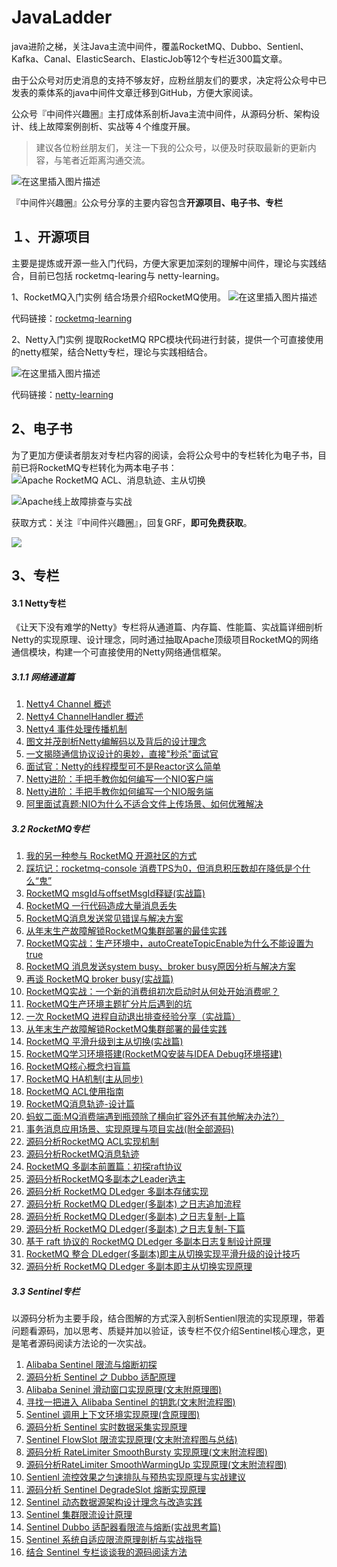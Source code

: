 # JavaLadder
java进阶之梯，关注Java主流中间件，覆盖RocketMQ、Dubbo、Sentienl、Kafka、Canal、ElasticSearch、ElasticJob等12个专栏近300篇文章。

由于公众号对历史消息的支持不够友好，应粉丝朋友们的要求，决定将公众号中已发表的乘体系的java中间件文章迁移到GitHub，方便大家阅读。

公众号『中间件兴趣圈』主打成体系剖析Java主流中间件，从源码分析、架构设计、线上故障案例剖析、实战等４个维度开展。

> 建议各位粉丝朋友们，关注一下我的公众号，以便及时获取最新的更新内容，与笔者近距离沟通交流。

![在这里插入图片描述](https://img-blog.csdnimg.cn/20210328160616845.jpg?x-oss-process=image/watermark,type_ZmFuZ3poZW5naGVpdGk,shadow_10,text_aHR0cHM6Ly9ibG9nLmNzZG4ubmV0L3ByZXN0aWdlZGluZw==,size_16,color_FFFFFF,t_70#pic_center)

『中间件兴趣圈』公众号分享的主要内容包含**开源项目、电子书、专栏**

## １、开源项目
主要是提炼或开源一些入门代码，方便大家更加深刻的理解中间件，理论与实践结合，目前已包括 rocketmq-learing与 netty-learning。

1、RocketMQ入门实例
结合场景介绍RocketMQ使用。
![在这里插入图片描述](https://img-blog.csdnimg.cn/2021032816145764.png?x-oss-process=image/watermark,type_ZmFuZ3poZW5naGVpdGk,shadow_10,text_aHR0cHM6Ly9ibG9nLmNzZG4ubmV0L3ByZXN0aWdlZGluZw==,size_16,color_FFFFFF,t_70#pic_center)

代码链接：[rocketmq-learning](https://github.com/dingwpmz/rocketmq-learning)

2、Netty入门实例
提取RocketMQ RPC模块代码进行封装，提供一个可直接使用的netty框架，结合Netty专栏，理论与实践相结合。

![在这里插入图片描述](https://img-blog.csdnimg.cn/2021032816134360.png?x-oss-process=image/watermark,type_ZmFuZ3poZW5naGVpdGk,shadow_10,text_aHR0cHM6Ly9ibG9nLmNzZG4ubmV0L3ByZXN0aWdlZGluZw==,size_16,color_FFFFFF,t_70#pic_center)

代码链接：[netty-learning](https://github.com/dingwpmz/netty-learning)


## 2、电子书

为了更加方便读者朋友对专栏内容的阅读，会将公众号中的专栏转化为电子书，目前已将RocketMQ专栏转化为两本电子书：
![Apache RocketMQ ACL、消息轨迹、主从切换](https://img-blog.csdnimg.cn/2021030422241188.png?x-oss-process=image/watermark,type_ZmFuZ3poZW5naGVpdGk,shadow_10,text_aHR0cHM6Ly9ibG9nLmNzZG4ubmV0L3ByZXN0aWdlZGluZw==,size_16,color_FFFFFF,t_70#pic_center)


![Apache线上故障排查与实战](https://img-blog.csdnimg.cn/20210304222419291.png?x-oss-process=image/watermark,type_ZmFuZ3poZW5naGVpdGk,shadow_10,text_aHR0cHM6Ly9ibG9nLmNzZG4ubmV0L3ByZXN0aWdlZGluZw==,size_16,color_FFFFFF,t_70#pic_center)

获取方式：关注『中间件兴趣圈』，回复GRF，**即可免费获取**。

![](https://img-blog.csdnimg.cn/20210304222446606.jpg#pic_center)


## 3、专栏

#### 3.1 Netty专栏
《让天下没有难学的Netty》专栏将从通道篇、内存篇、性能篇、实战篇详细剖析Netty的实现原理、设计理念，同时通过抽取Apache顶级项目RocketMQ的网络通信模块，构建一个可直接使用的Netty网络通信框架。

##### 3.1.1 网络通道篇

1. [Netty4 Channel 概述](https://mp.weixin.qq.com/s/mIq-NjA9vir4wHCe5qpqBQ)
2. [Netty4 ChannelHandler 概述](https://mp.weixin.qq.com/s/n4duWYQIWyau7YLBqvYTHw)
3. [Netty4 事件处理传播机制](https://mp.weixin.qq.com/s/5dlUN0bzW3aKfcg1PSR5Ow)
4. [图文并茂剖析Netty编解码以及背后的设计理念](https://mp.weixin.qq.com/s/8uQlY-SthNTeg1xVPN5jzA)
5. [一文揭晓通信协议设计的奥妙，直接"秒杀"面试官](https://mp.weixin.qq.com/s?__biz=MzIzNzgyMjYxOQ==&mid=2247485622&idx=1&sn=5697d1193cd3d9323013866325a85333&chksm=e8c3ff42dfb4765488912d83b715bf701efccef6014a4edace05dc51f194a77f7ec5159ccef8&token=1812684394&lang=zh_CN#rd)
6. [面试官：Netty的线程模型可不是Reactor这么简单](https://mp.weixin.qq.com/s/kcSI0yQH3HxZt5KFU-M8_w)
7. [Netty进阶：手把手教你如何编写一个NIO客户端](https://mp.weixin.qq.com/s/vrf8bO_K1YIac96A-HEV8A)
8. [Netty进阶：手把手教你如何编写一个NIO服务端](https://mp.weixin.qq.com/s/QZIXOT1fSmpu4di16vfyuQ)
9. [阿里面试真题:NIO为什么不适合文件上传场景、如何优雅解决](https://mp.weixin.qq.com/s/VMiB-4a15TgsIA2W-c4HHg)


##### 3.2 RocketMQ专栏



1. [我的另一种参与 RocketMQ 开源社区的方式](https://mp.weixin.qq.com/s?__biz=MzIzNzgyMjYxOQ==&mid=2247484822&idx=1&sn=ecaada01b1bcf73b3a9fb750872b8e9d&scene=19#wechat_redirect)
2. [踩坑记：rocketmq-console 消费TPS为0，但消息积压数却在降低是个什么“鬼”](http://mp.weixin.qq.com/s?__biz=MzIzNzgyMjYxOQ==&mid=2247484537&idx=1&sn=42922fc2b8713a75a2a0d2a97d570724&scene=19#wechat_redirect)
3. [RocketMQ msgId与offsetMsgId释疑(实战篇)](https://mp.weixin.qq.com/mp/homepage?__biz=MzIzNzgyMjYxOQ==&hid=7&sn=01e061bb781e13c0433218a798498a37)
4. [RocketMQ 一行代码造成大量消息丢失](https://mp.weixin.qq.com/s?__biz=MzIzNzgyMjYxOQ==&mid=2247484718&idx=1&sn=de898f6efec78890e699eb02d8d1ee74&scene=19#wechat_redirect)
5. [RocketMQ消息发送常见错误与解决方案](https://mp.weixin.qq.com/s?__biz=MzIzNzgyMjYxOQ==&mid=2247485278&idx=1&sn=f05b5a8544db0e6d5605ba2638c59c05&scene=19#wechat_redirect)
6. [从年末生产故障解锁RocketMQ集群部署的最佳实践](https://mp.weixin.qq.com/s?__biz=MzIzNzgyMjYxOQ==&mid=2247485300&idx=1&sn=065c3106340c91117bce1ec8dce9e6eb&scene=19#wechat_redirect)
7. [RocketMQ实战：生产环境中，autoCreateTopicEnable为什么不能设置为true](https://mp.weixin.qq.com/s?__biz=MzIzNzgyMjYxOQ==&mid=2247484340&idx=1&sn=45c0af3927266d321d5dbcd638f6c3cb&scene=19#wechat_redirect)
8. [RocketMQ 消息发送system busy、broker busy原因分析与解决方案](https://mp.weixin.qq.com/s?__biz=MzIzNzgyMjYxOQ==&mid=2247484345&idx=1&sn=ed0076fed82ab10c1927fee7cccdeb52&scene=19#wechat_redirect)
9. [再谈 RocketMQ broker busy(实战篇)](https://mp.weixin.qq.com/s?__biz=MzIzNzgyMjYxOQ==&mid=2247484473&idx=1&sn=0ad69109dbd819fe834ad66b49730674&scene=19#wechat_redirect)
10. [RocketMQ实战：一个新的消费组初次启动时从何处开始消费呢？](https://mp.weixin.qq.com/s?__biz=MzIzNzgyMjYxOQ==&mid=2247484375&idx=1&sn=8f9e39267c58ba7cad646f9976047e03&scene=19#wechat_redirect)
11. [RocketMQ生产环境主题扩分片后遇到的坑](https://mp.weixin.qq.com/s?__biz=MzIzNzgyMjYxOQ==&mid=2247484417&idx=1&sn=7bc1beac079898fbc11391c0f54388c6&scene=19#wechat_redirect)
12. [一次 RocketMQ 进程自动退出排查经验分享（实战篇）](https://mp.weixin.qq.com/s?__biz=MzIzNzgyMjYxOQ==&mid=2247484481&idx=1&sn=4cc9d939eae36a2f612c5f2cbddbec2e&scene=19#wechat_redirect)
13. [从年末生产故障解锁RocketMQ集群部署的最佳实践](https://mp.weixin.qq.com/s/-5gzmrsYJuUTxIXP5-yPtw)
14. [RocketMQ 平滑升级到主从切换(实战篇)](https://mp.weixin.qq.com/s?__biz=MzIzNzgyMjYxOQ==&mid=2247484463&idx=1&sn=181b288aae09653e4806c2331d8f23b6&scene=19#wechat_redirect)
15. [RocketMQ学习环境搭建(RocketMQ安装与IDEA Debug环境搭建)](https://mp.weixin.qq.com/s?__biz=MzIzNzgyMjYxOQ==&mid=2247485300&idx=1&sn=065c3106340c91117bce1ec8dce9e6eb&scene=19#wechat_redirect)
16. [RocketMQ核心概念扫盲篇](https://mp.weixin.qq.com/s?__biz=MzIzNzgyMjYxOQ==&mid=2247485310&idx=1&sn=c3c4d36a33fa489de93d2b2bde522c61&scene=19#wechat_redirect)
17. [RocketMQ HA机制(主从同步)](https://mp.weixin.qq.com/s?__biz=MzIzNzgyMjYxOQ==&mid=2247484350&idx=1&sn=f4055b462f3ae4fdf99e90e7d377fd90&scene=19#wechat_redirect)
18. [RocketMQ ACL使用指南](https://mp.weixin.qq.com/s?__biz=MzIzNzgyMjYxOQ==&mid=2247484355&idx=1&sn=f1224fc830c9e4992441dfc77ac1ec3c&scene=19#wechat_redirect)
19. [RocketMQ消息轨迹-设计篇](https://mp.weixin.qq.com/s?__biz=MzIzNzgyMjYxOQ==&mid=2247484369&idx=1&sn=72c9a807fe991d7fa720a3e2804d46d2&scene=19#wechat_redirect)
20. [蚂蚁二面:MQ消费端遇到瓶颈除了横向扩容外还有其他解决办法?）](https://mp.weixin.qq.com/s?__biz=MzIzNzgyMjYxOQ==&mid=2247484481&idx=1&sn=4cc9d939eae36a2f612c5f2cbddbec2e&scene=19#wechat_redirect)
21. [事务消息应用场景、实现原理与项目实战(附全部源码)](https://mp.weixin.qq.com/s/9sIjic10mTzdTLaAnd4ckA)
22. [源码分析RocketMQ ACL实现机制](https://mp.weixin.qq.com/s?__biz=MzIzNzgyMjYxOQ==&mid=2247484360&idx=1&sn=701931ee71f022362db599f6595df37f&scene=19#wechat_redirect)
23. [源码分析RocketMQ消息轨迹](https://mp.weixin.qq.com/s?__biz=MzIzNzgyMjYxOQ==&mid=2247484388&idx=1&sn=855150d480b7f56cde455c7c718507ab&scene=19#wechat_redirect)
24. [RocketMQ 多副本前置篇：初探raft协议](https://mp.weixin.qq.com/s?__biz=MzIzNzgyMjYxOQ==&mid=2247484393&idx=1&sn=117208f86616ce7793d84fbe80c5ec5b&scene=19#wechat_redirect)
25. [源码分析RocketMQ多副本之Leader选主](https://mp.weixin.qq.com/s?__biz=MzIzNzgyMjYxOQ==&mid=2247484399&idx=1&sn=7fc8c42c8f3062ba83618c9d6577e95a&scene=19#wechat_redirect)
26. [源码分析 RocketMQ DLedger 多副本存储实现](https://mp.weixin.qq.com/s?__biz=MzIzNzgyMjYxOQ==&mid=2247484410&idx=1&sn=26e976cf97d8ff18283f173766e485b9&scene=19#wechat_redirect)
27. [源码分析 RocketMQ DLedger(多副本) 之日志追加流程](https://mp.weixin.qq.com/s?__biz=MzIzNzgyMjYxOQ==&mid=2247484431&idx=1&sn=da4def8ab097dbe0b392e58bb2542156&scene=19#wechat_redirect)
28. [源码分析 RocketMQ DLedger(多副本) 之日志复制-上篇](https://mp.weixin.qq.com/s?__biz=MzIzNzgyMjYxOQ==&mid=2247484432&idx=1&sn=c2c89e0850c9cce7815a52cacdede643&scene=19#wechat_redirect)
29. [源码分析 RocketMQ DLedger(多副本) 之日志复制-下篇](https://mp.weixin.qq.com/s?__biz=MzIzNzgyMjYxOQ==&mid=2247484434&idx=1&sn=3234b76a43ed590777798db9e67d0881&scene=19#wechat_redirect)
30. [基于 raft 协议的 RocketMQ DLedger 多副本日志复制设计原理](https://mp.weixin.qq.com/s?__biz=MzIzNzgyMjYxOQ==&mid=2247484445&idx=1&sn=38f257fa05c27483feddc9fa55bbee14&scene=19#wechat_redirect)
31. [RocketMQ 整合 DLedger(多副本)即主从切换实现平滑升级的设计技巧](https://mp.weixin.qq.com/s?__biz=MzIzNzgyMjYxOQ==&mid=2247484452&idx=1&sn=798d3d3eb410edc98141462f337599a6&scene=19#wechat_redirect)
32. [源码分析 RocketMQ DLedger 多副本即主从切换实现原理](https://mp.weixin.qq.com/s?__biz=MzIzNzgyMjYxOQ==&mid=2247484458&idx=1&sn=b9519059c1b74668469f2765bd58224f&scene=19#wechat_redirect)


##### 3.3 Sentinel专栏

以源码分析为主要手段，结合图解的方式深入剖析Sentienl限流的实现原理，带着问题看源码，加以思考、质疑并加以验证，该专栏不仅介绍Sentinel核心理念，更是笔者源码阅读方法论的一次实战。

1. [Alibaba Sentinel 限流与熔断初探](https://mp.weixin.qq.com/s?__biz=MzIzNzgyMjYxOQ==&mid=2247484550&idx=1&sn=5e057b2d4c15411d743f84637a2cf9e3&scene=19#wechat_redirect)
2. [源码分析 Sentinel 之 Dubbo 适配原理](https://mp.weixin.qq.com/s?__biz=MzIzNzgyMjYxOQ==&mid=2247484558&idx=1&sn=03a7a27bbfe9c50806d3b9c02dd4db77&scene=19#wechat_redirect)
3. [Alibaba Seninel 滑动窗口实现原理(文末附原理图)](https://mp.weixin.qq.com/s?__biz=MzIzNzgyMjYxOQ==&mid=2247484565&idx=1&sn=dde2f448d0c626a8b2e47f59f6afc9fa&scene=19#wechat_redirect)
4. [寻找一把进入 Alibaba Sentinel 的钥匙(文末附流程图)](https://mp.weixin.qq.com/s?__biz=MzIzNzgyMjYxOQ==&mid=2247484570&idx=1&sn=cd45fc4acd2c586453fb2c4512613ca9&scene=19#wechat_redirect)
5. [Sentinel 调用上下文环境实现原理(含原理图)](https://mp.weixin.qq.com/s?__biz=MzIzNzgyMjYxOQ==&mid=2247484580&idx=1&sn=2ada79571d45cee8ec85ddd0924a5af7&scene=19#wechat_redirect)
6. [源码分析 Sentinel 实时数据采集实现原理](https://mp.weixin.qq.com/s?__biz=MzIzNzgyMjYxOQ==&mid=2247484585&idx=1&sn=f40ddf6b2d13fa203ab95d98079468e1&scene=19#wechat_redirect)
7. [Sentinel FlowSlot 限流实现原理(文末附流程图与总结)](https://mp.weixin.qq.com/s?__biz=MzIzNzgyMjYxOQ==&mid=2247484595&idx=1&sn=19f7f77e31fb2fbab952f1d31c4e8ff9&scene=19#wechat_redirect)
8. [源码分析 RateLimiter SmoothBursty 实现原理(文末附流程图)](https://mp.weixin.qq.com/s?__biz=MzIzNzgyMjYxOQ==&mid=2247484601&idx=1&sn=1e7bd53677615a8da919810750e428e5&scene=19#wechat_redirect)
9. [源码分析RateLimiter SmoothWarmingUp 实现原理(文末附流程图)](https://mp.weixin.qq.com/s?__biz=MzIzNzgyMjYxOQ==&mid=2247484606&idx=1&sn=57884df6c7e45df3e648b468d2fc615a&scene=19#wechat_redirect)
10. [Sentienl 流控效果之匀速排队与预热实现原理与实战建议](https://mp.weixin.qq.com/s?__biz=MzIzNzgyMjYxOQ==&mid=2247484625&idx=1&sn=2d1a3b9523afb4a3aa77036fe538a19b&scene=19#wechat_redirect)
11. [源码分析 Sentinel DegradeSlot 熔断实现原理](https://mp.weixin.qq.com/s?__biz=MzIzNzgyMjYxOQ==&mid=2247484630&idx=1&sn=efeb57c897a10a5a4e11bafbe1e4840f&scene=19#wechat_redirect)
12. [Sentinel 动态数据源架构设计理念与改造实践](https://mp.weixin.qq.com/s?__biz=MzIzNzgyMjYxOQ==&mid=2247484644&idx=1&sn=4b6e5f2a0d5551e54f76e104a58e7c24&scene=19#wechat_redirect)
13. [Sentinel 集群限流设计原理](https://mp.weixin.qq.com/s?__biz=MzIzNzgyMjYxOQ==&mid=2247484656&idx=1&sn=4b184fc7c8137c5fe42de6a64811041e&scene=19#wechat_redirect)
14. [Sentinel Dubbo 适配器看限流与熔断(实战思考篇)](https://mp.weixin.qq.com/s?__biz=MzIzNzgyMjYxOQ==&mid=2247484689&idx=1&sn=6c959b0f4c99eb386081b760392e454d&scene=19#wechat_redirect)
15. [Sentinel 系统自适应限流原理剖析与实战指导](https://mp.weixin.qq.com/s?__biz=MzIzNzgyMjYxOQ==&mid=2247484745&idx=1&sn=0e6fe482b0774a2120ac4da61a42ade5&scene=19#wechat_redirect)
16. [结合 Sentinel 专栏谈谈我的源码阅读方法](https://mp.weixin.qq.com/s?__biz=MzIzNzgyMjYxOQ==&mid=2247484793&idx=1&sn=9c7a68579cd8a05f7f5f264eb6dc7726&scene=19#wechat_redirect)









